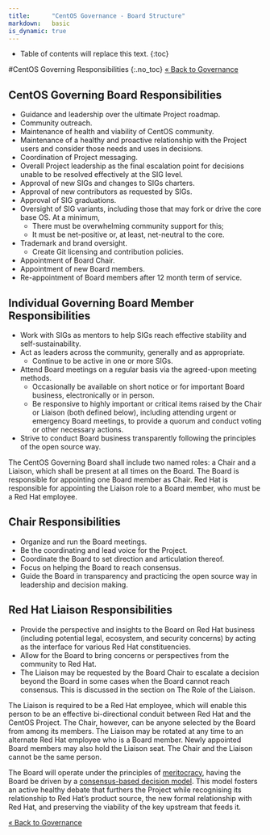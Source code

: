 ```yaml
---
title:      "CentOS Governance - Board Structure"
markdown:   basic
is_dynamic: true
---
```


* Table of contents will replace this text.
{:toc}

#CentOS Governing Responsibilities
{:.no_toc}
[&laquo; Back to Governance](/about/governance)

## CentOS Governing Board Responsibilities
* Guidance and leadership over the ultimate Project roadmap.
* Community outreach.
* Maintenance of health and viability of CentOS community.
* Maintenance of a healthy and proactive relationship with the Project users and consider those needs and uses in decisions.
* Coordination of Project messaging.
* Overall Project leadership as the final escalation point for decisions unable to be resolved effectively at the SIG level.
* Approval of new SIGs and changes to SIGs charters.
* Approval of new contributors as requested by SIGs.
* Approval of SIG graduations.
* Oversight of SIG variants, including those that may fork or drive the core base OS.  At a minimum,
  * There must be overwhelming community support for this;
  * It must be net-positive or, at least, net-neutral to the core.
* Trademark and brand oversight.
  * Create Git licensing and contribution policies.
* Appointment of Board Chair.
* Appointment  of new Board members.
* Re-appointment of Board members after 12 month term of service.

## Individual Governing Board Member Responsibilities
* Work with SIGs as mentors to help SIGs reach effective stability and self-sustainability.
* Act as leaders across the community, generally and as appropriate.
  * Continue to be active in one or more SIGs.
* Attend Board meetings on a regular basis via the agreed-upon meeting methods.
  * Occasionally be available on short notice or for important Board business, electronically or in person.
  * Be responsive to highly important or critical items raised by the Chair or Liaison (both defined below), including attending urgent or emergency Board meetings, to provide a quorum and conduct voting or other necessary actions.
* Strive to conduct Board business transparently following the principles of the open source way.

The CentOS Governing Board shall include two named roles: a Chair and a Liaison, which shall be present at all times on the Board. The Board is responsible for appointing one Board member as Chair. Red Hat is responsible for appointing the Liaison role to a Board member, who must be a Red Hat employee.

## Chair Responsibilities
* Organize and run the Board meetings.
* Be the coordinating and lead voice for the Project.
* Coordinate the Board to set direction and articulation thereof.
* Focus on helping the Board to reach consensus.
* Guide the Board in transparency and practicing the open source way in leadership and decision making.

## Red Hat Liaison Responsibilities
* Provide the perspective and insights to the Board on Red Hat business (including potential legal, ecosystem, and security concerns) by acting as the interface for various Red Hat constituencies.
* Allow for the Board to bring concerns or perspectives from the community to Red Hat.
* The Liaison may be requested by the Board Chair to escalate a decision beyond the Board in some cases when the Board cannot reach consensus. This is discussed in the section on The Role of the Liaison.

The Liaison is required to be a Red Hat employee, which will enable this person to be an effective bi-directional conduit between Red Hat and the CentOS Project. The Chair, however, can be anyone selected by the Board from among its members. The Liaison may be rotated at any time to an alternate Red Hat employee who is a  Board member. Newly appointed Board members may also hold the Liaison seat. The Chair and the Liaison cannot be the same person. 

The Board will operate under the principles of [meritocracy](/about/governance/appendix-glossary/#meritocracy), having the Board be driven by a [consensus-based decision model](/about/governance/appendix-glossary/#consensus-decision-making). This model fosters an active healthy debate that furthers the Project while recognising its relationship to Red Hat’s product source, the new formal relationship with Red Hat, and preserving the viability of the key upstream that feeds it.

[&laquo; Back to Governance](/about/governance)
